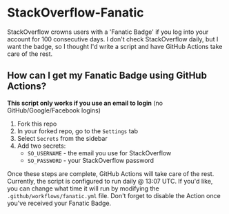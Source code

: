 # StackOverflow-Fanatic
StackOverflow crowns users with a 'Fanatic Badge' if you log into your account for 100 consecutive days. I don't check StackOverflow daily, but I want the badge, so I thought I'd write a script and have GitHub Actions take care of the rest.

## How can I get my Fanatic Badge using GitHub Actions?
**This script only works if you use an email to login** (no GitHub/Google/Facebook logins)
1. Fork this repo
2. In your forked repo, go to the `Settings` tab
3. Select `Secrets` from the sidebar
4. Add two secrets:
    * `SO_USERNAME` - the email you use for StackOverflow
    * `SO_PASSWORD` - your StackOverflow password

Once these steps are complete, GitHub Actions will take care of the rest. Currently, the script is configured to run daily @ 13:07 UTC. If you'd like, you can change what time it will run by modifying the `.github/workflows/fanatic.yml` file. Don't forget to disable the Action once you've received your Fanatic Badge.
